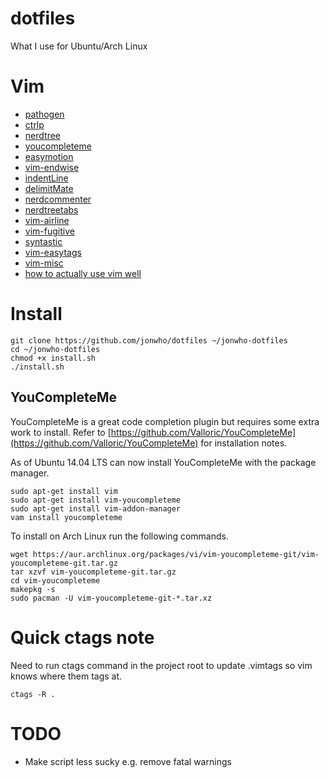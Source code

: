 dotfiles
========

What I use for Ubuntu/Arch Linux

# Vim
* [pathogen](https://github.com/tpope/vim-pathogen)
* [ctrlp](https://github.com/kien/ctrlp.vim)
* [nerdtree](https://github.com/scrooloose/nerdtree)
* [youcompleteme](https://github.com/Valloric/YouCompleteMe)
* [easymotion](https://github.com/Lokaltog/vim-easymotion)
* [vim-endwise](https://github.com/tpope/vim-endwise)
* [indentLine](https://github.com/Yggdroot/indentLine)
* [delimitMate](https://github.com/Raimondi/delimitMate)
* [nerdcommenter](https://github.com/scrooloose/nerdcommenter)
* [nerdtreetabs](https://github.com/jistr/vim-nerdtree-tabs)
* [vim-airline](https://github.com/bling/vim-airline)
* [vim-fugitive](https://github.com/tpope/vim-fugitive)
* [syntastic](https://github.com/scrooloose/syntastic)
* [vim-easytags](https://github.com/xolox/vim-easytags.git)
* [vim-misc](https://github.com/xolox/vim-misc.git)
* [how to actually use vim well](http://stackoverflow.com/questions/1218390/what-is-your-most-productive-shortcut-with-vim/1220118#1220118)

# Install
```shell
git clone https://github.com/jonwho/dotfiles ~/jonwho-dotfiles
cd ~/jonwho-dotfiles
chmod +x install.sh
./install.sh
```

## YouCompleteMe
YouCompleteMe is a great code completion plugin but requires some
extra work to install. Refer to
[https://github.com/Valloric/YouCompleteMe](https://github.com/Valloric/YouCompleteMe) for installation notes.

As of Ubuntu 14.04 LTS can now install YouCompleteMe with the package manager.
```
sudo apt-get install vim
sudo apt-get install vim-youcompleteme
sudo apt-get install vim-addon-manager
vam install youcompleteme
```

To install on Arch Linux run the following commands.
```
wget https://aur.archlinux.org/packages/vi/vim-youcompleteme-git/vim-youcompleteme-git.tar.gz
tar xzvf vim-youcompleteme-git.tar.gz
cd vim-youcompleteme
makepkg -s
sudo pacman -U vim-youcompleteme-git-*.tar.xz
```

# Quick ctags note
Need to run ctags command in the project root to update .vimtags so vim knows where them tags at.
```
ctags -R .
```

# TODO
* Make script less sucky e.g. remove fatal warnings
